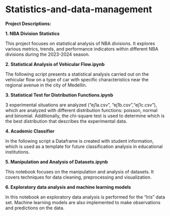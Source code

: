 # Statistics-and-data-management

**Project Descriptions:**

**1. NBA Division Statistics** 

This project focuses on statistical analysis of NBA divisions. It explores various metrics, trends, and performance indicators within different NBA divisions during the 2023-2024 season.

**2. Statistical Analysis of Vehicular Flow.ipynb**

The following script presents a statistical analysis carried out on the vehicular flow on a type of car with specific characteristics near the regional avenue in the city of Medellín.

**3. Statistical Test for Distribution Functions.ipynb**

3 experimental situations are analyzed (“ej1a.csv”, “ej1b.csv”,“ej1c.csv”), which are analyzed with different distribution functions: poisson, normal and binomial.
Additionally, the chi-square test is used to determine which is the best distribution that describes the experimental data.

**4. Academic Classifier**

In the following script a Dataframe is created with student information, which is used as a template for future classification analysis in educational institutions.

**5. Manipulation and Analysis of Datasets.ipynb**

This notebook focuses on the manipulation and analysis of datasets. It covers techniques for data cleaning, preprocessing and visualization.

**6. Exploratory data analysis and machine learning models**

In this notebook an exploratory data analysis is performed for the “Iris” data set. Machine learning models are also implemented to make observations and predictions on the data.







